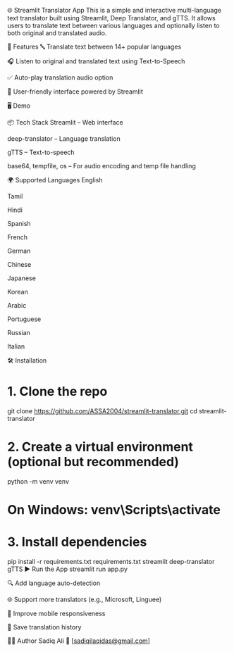 🌐 Streamlit Translator App
This is a simple and interactive multi-language text translator built using Streamlit, Deep Translator, and gTTS. It allows users to translate text between various languages and optionally listen to both original and translated audio.

🚀 Features
🔤 Translate text between 14+ popular languages

🎧 Listen to original and translated text using Text-to-Speech

✅ Auto-play translation audio option

📱 User-friendly interface powered by Streamlit

🖥️ Demo
<!-- Replace with your own image or remove if not available -->

📦 Tech Stack
Streamlit – Web interface

deep-translator – Language translation

gTTS – Text-to-speech

base64, tempfile, os – For audio encoding and temp file handling

🌍 Supported Languages
English

Tamil

Hindi

Spanish

French

German

Chinese

Japanese

Korean

Arabic

Portuguese

Russian

Italian

🛠️ Installation


# 1. Clone the repo
git clone https://github.com/ASSA2004/streamlit-translator.git
cd streamlit-translator

# 2. Create a virtual environment (optional but recommended)
python -m venv venv
# On Windows: venv\Scripts\activate

# 3. Install dependencies
pip install -r requirements.txt
requirements.txt
streamlit
deep-translator
gTTS
▶️ Run the App
streamlit run app.py



🔍 Add language auto-detection

🌐 Support more translators (e.g., Microsoft, Linguee)

📱 Improve mobile responsiveness

💾 Save translation history

🙋‍♂️ Author
Sadiq Ali
📧 [sadiqilaqidas@gmail.com]
